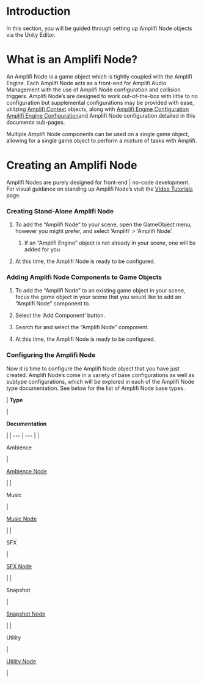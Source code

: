 Introduction
============

In this section, you will be guided through setting up Amplifi Node objects via the Unity Editor.

What is an Amplifi Node?
========================

An Amplifi Node is a game object which is tightly coupled with the Amplifi Engine. Each Amplifi Node acts as a front-end for Amplifi Audio Management with the use of Amplifi Node configuration and collision triggers. Amplifi Node’s are designed to work out-of-the-box with little to no configuration but supplemental configurations may be provided with ease, utilizing [Amplifi Context](Amplifi-Context-Configuration_29852062.md) objects, along with [Amplifi Engine Configuration](Amplifi-Engine-Configuration_30474242.md) [Amplifi Engine Configuration](Amplifi-Engine-Configuration_30474242.md)and Amplifi Node configuration detailed in this documents sub-pages.

Multiple Amplifi Node components can be used on a single game object, allowing for a single game object to perform a mixture of tasks with Amplifi.


Creating an Amplifi Node
========================

Amplifi Nodes are purely designed for front-end | no-code development. For visual guidance on standing up Amplifi Node’s visit the [Video Tutorials](https://toxiccyphergames.atlassian.net/wiki/spaces/Amplifi/pages/29884437) page.

### Creating Stand-Alone Amplifi Node

1.  To add the “Amplifi Node” to your scene, open the GameObject menu, however you might prefer, and select ‘Amplifi’ > ‘Amplifi Node’.
    
    1.  If an “Amplifi Engine” object is not already in your scene, one will be added for you.
        
2.  At this time, the Amplifi Node is ready to be configured.
    

### Adding Amplifi Node Components to Game Objects

1.  To add the “Amplifi Node” to an existing game object in your scene, focus the game object in your scene that you would like to add an “Amplifi Node” component to.
    
2.  Select the ‘Add Component’ button.
    
3.  Search for and select the “Amplifi Node” component.
    
4.  At this time, the Amplifi Node is ready to be configured.
    

### Configuring the Amplifi Node

Now it is time to configure the Amplifi Node object that you have just created. Amplifi Node’s come in a variety of base configurations as well as subtype configurations, which will be explored in each of the Amplifi Node type documentation. See below for the list of Amplifi Node base types.

| 
**Type**

 | 

**Documentation**

 |
| --- | --- |
| 

Ambience

 | 

[Ambience Node](Ambience-Node_28770351.md)

 |
| 

Music

 | 

[Music Node](Music-Node_28278804.md)

 |
| 

SFX

 | 

[SFX Node](SFX-Node_28639274.md)

 |
| 

Snapshot

 | 

[Snapshot Node](Snapshot-Node_28704810.md)

 |
| 

Utility

 | 

[Utility Node](Utility-Node_30867468.md)

 |